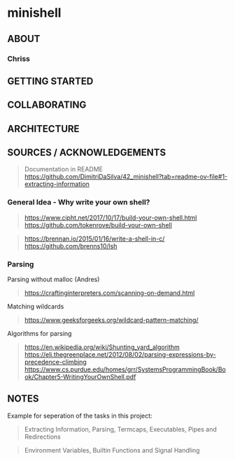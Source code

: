 # minishell

## ABOUT

### Chriss

## GETTING STARTED

## COLLABORATING

## ARCHITECTURE

## SOURCES / ACKNOWLEDGEMENTS

> Documentation in README
> https://github.com/DimitriDaSilva/42_minishell?tab=readme-ov-file#1-extracting-information

### General Idea - Why write your own shell?
> https://www.cipht.net/2017/10/17/build-your-own-shell.html
> https://github.com/tokenrove/build-your-own-shell

> https://brennan.io/2015/01/16/write-a-shell-in-c/
> https://github.com/brenns10/lsh


### Parsing

Parsing without malloc (Andres)
> https://craftinginterpreters.com/scanning-on-demand.html

Matching wildcards
> https://www.geeksforgeeks.org/wildcard-pattern-matching/

Algorithms for parsing
> https://en.wikipedia.org/wiki/Shunting_yard_algorithm
> https://eli.thegreenplace.net/2012/08/02/parsing-expressions-by-precedence-climbing
> https://www.cs.purdue.edu/homes/grr/SystemsProgrammingBook/Book/Chapter5-WritingYourOwnShell.pdf



## NOTES

Example for seperation of the tasks in this project:
> Extracting Information, Parsing, Termcaps, Executables, Pipes and Redirections

> Environment Variables, Builtin Functions and Signal Handling

